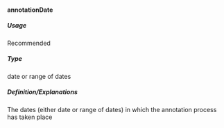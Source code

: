#### annotationDate
##### Usage
Recommended
##### Type
date or range of dates
##### Definition/Explanations
The dates (either date or range of dates) in which the annotation process has taken place
